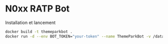 # N0xx RATP Bot
Installation et lancement 

```bash
docker build -t themeparkbot .
docker run -d --env BOT_TOKEN="your-token" --name ThemeParkBot -v /data/ThemeParkBot:/ThemeParkBot/data -v /etc/localtime:/etc/localtime:ro --restart=always themeparkbot 
```
